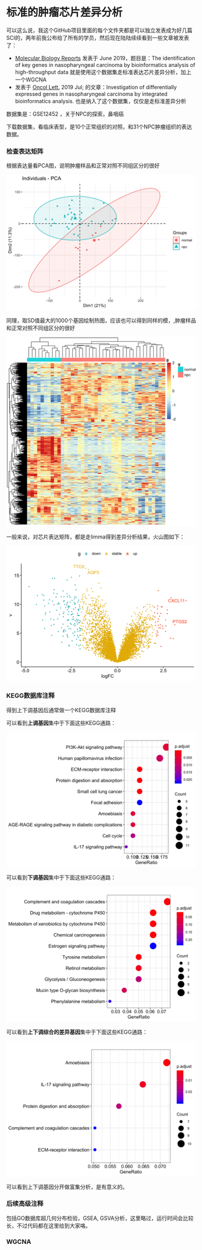 # 标准的肿瘤芯片差异分析

可以这么说，我这个GitHub项目里面的每个文件夹都是可以独立发表成为好几篇SCI的，两年前我公布给了所有的学员，然后现在陆陆续续看到一些文章被发表了：

- [Molecular Biology Reports](https://link.springer.com/journal/11033) 发表于 June 2019，题目是：The identification of key genes in nasopharyngeal carcinoma by bioinformatics analysis of high-throughput data 就是使用这个数据集走标准表达芯片差异分析，加上一个WGCNA
- 发表于  [Oncol Lett.](https://www.ncbi.nlm.nih.gov/pubmed/31289570#) 2019 Jul; 的文章：Investigation of differentially expressed genes in nasopharyngeal carcinoma by integrated bioinformatics analysis. 也是纳入了这个数据集，仅仅是走标准差异分析

数据集是：GSE12452 ，关于NPC的探索，鼻咽癌

下载数据集，看临床表型，是10个正常组织的对照，和31个NPC肿瘤组织的表达数据。

### 检查表达矩阵

根据表达量看PCA图，说明肿瘤样品和正常对照不同组区分的很好

![](figures/all_samples_PCA.png) 

同理，取SD值最大的1000个基因绘制热图，应该也可以得到同样的模，,肿瘤样品和正常对照不同组区分的很好

![](figures/heatmap_top1000_sd.png)

一般来说，对芯片表达矩阵，都是走limma得到差异分析结果，火山图如下：

![](figures/volcano.png)

### KEGG数据库注释

得到上下调基因后通常做一个KEGG数据库注释

可以看到**上调基因**集中于下面这些KEGG通路：

![](figures/kk.up.dotplot.png)

可以看到**下调基因**集中于下面这些KEGG通路：

![](figures/kk.down.dotplot.png)

可以看到**上下调综合的差异基因**集中于下面这些KEGG通路：

![](figures/kk.diff.dotplot.png) 

可以看到上下调基因分开做富集分析，是有意义的。

### 后续高级注释

包括GO数据库超几何分布检验，GSEA, GSVA分析，这里略过，运行时间会比较长，不过代码都在这里给到大家咯。

### WGCNA

